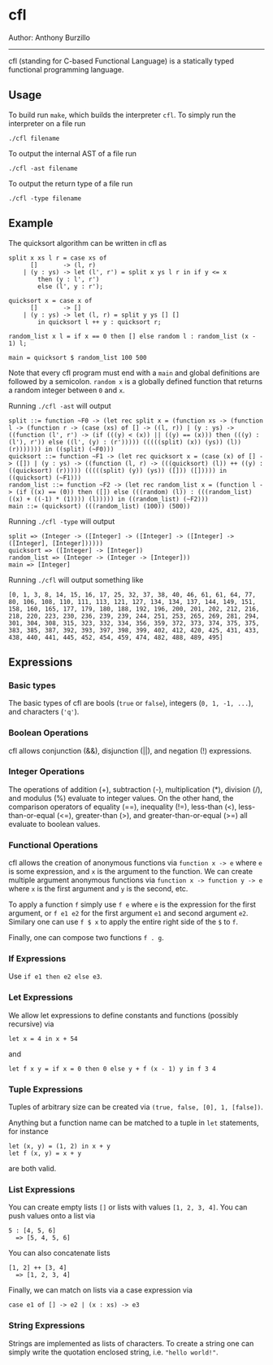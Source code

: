cfl
===================================

Author: Anthony Burzillo

******

cfl (standing for C-based Functional Language) is a statically typed
functional programming language.

## Usage

To build run `make`, which builds the interpreter `cfl`. To simply
run the interpreter on a file run
```
./cfl filename
```
To output the internal AST of a file run
```
./cfl -ast filename
```
To output the return type of a file run
```
./cfl -type filename
```

## Example

The quicksort algorithm can be written in cfl as
```
split x xs l r = case xs of
      []       -> (l, r)
    | (y : ys) -> let (l', r') = split x ys l r in if y <= x
        then (y : l', r')
        else (l', y : r');

quicksort x = case x of
      []       -> []
    | (y : ys) -> let (l, r) = split y ys [] []
        in quicksort l ++ y : quicksort r;

random_list x l = if x == 0 then [] else random l : random_list (x - 1) l;

main = quicksort $ random_list 100 500
```
Note that every cfl program must end with a `main` and global definitions are followed by
a semicolon. `random x` is a globally defined function that returns a random integer
between `0` and `x`.

Running `./cfl -ast` will output
```
split ::= function ~F0 -> (let rec split x = (function xs -> (function l -> (function r -> (case (xs) of [] -> ((l, r)) | (y : ys) -> ((function (l', r') -> (if (((y) < (x)) || ((y) == (x))) then (((y) : (l'), r')) else ((l', (y) : (r'))))) (((((split) (x)) (ys)) (l)) (r))))))) in ((split) (~F0)))
quicksort ::= function ~F1 -> (let rec quicksort x = (case (x) of [] -> ([]) | (y : ys) -> ((function (l, r) -> (((quicksort) (l)) ++ ((y) : ((quicksort) (r))))) (((((split) (y)) (ys)) ([])) ([])))) in ((quicksort) (~F1)))
random_list ::= function ~F2 -> (let rec random_list x = (function l -> (if ((x) == (0)) then ([]) else (((random) (l)) : (((random_list) ((x) + ((-1) * (1)))) (l))))) in ((random_list) (~F2)))
main ::= (quicksort) (((random_list) (100)) (500))
```

Running `./cfl -type` will output
```
split => (Integer -> ([Integer] -> ([Integer] -> ([Integer] -> ([Integer], [Integer])))))
quicksort => ([Integer] -> [Integer])
random_list => (Integer -> (Integer -> [Integer]))
main => [Integer]
```

Running `./cfl` will output something like
```
[0, 1, 3, 8, 14, 15, 16, 17, 25, 32, 37, 38, 40, 46, 61, 61, 64, 77, 80, 106, 108, 110, 111, 113, 121, 127, 134, 134, 137, 144, 149, 151, 158, 160, 165, 177, 179, 180, 188, 192, 196, 200, 201, 202, 212, 216, 218, 220, 223, 230, 236, 239, 239, 244, 251, 253, 265, 269, 281, 294, 301, 304, 308, 315, 323, 332, 334, 356, 359, 372, 373, 374, 375, 375, 383, 385, 387, 392, 393, 397, 398, 399, 402, 412, 420, 425, 431, 433, 438, 440, 441, 445, 452, 454, 459, 474, 482, 488, 489, 495]
```

## Expressions

### Basic types

The basic types of cfl are bools (`true` or `false`), integers (`0, 1, -1, ...`), and
characters (`'q'`).

### Boolean Operations

cfl allows conjunction (&&), disjunction (||), and negation (!) expressions.

### Integer Operations

The operations of addition (+), subtraction (-), multiplication (*), division (/),
and modulus (%) evaluate to integer values. On the other hand, the comparison
operators of equality (==), inequality (!=), less-than (<), less-than-or-equal (<=),
greater-than (>), and greater-than-or-equal (>=) all evaluate to boolean values.

### Functional Operations

cfl allows the creation of anonymous functions via `function x -> e` where `e` is some
expression, and `x` is the argument to the function. We can create multiple argument
anonymous functions via `function x -> function y -> e` where `x` is
the first argument and `y` is the second, etc.

To apply a function `f` simply use `f e` where `e` is the expression for the first
argument, or `f e1 e2` for the first argument `e1` and second argument `e2`. Similary
one can use `f $ x` to apply the entire right side of the `$` to `f`.

Finally, one can compose two functions `f . g`.

### If Expressions

Use `if e1 then e2 else e3`.

### Let Expressions

We allow let expressions to define constants and functions (possibly recursive) via
```
let x = 4 in x + 54
```
and
```
let f x y = if x = 0 then 0 else y + f (x - 1) y in f 3 4
```

### Tuple Expressions

Tuples of arbitrary size can be created via `(true, false, [0], 1, [false])`.

Anything but a function name can be matched to a tuple in `let` statements, for instance
```
let (x, y) = (1, 2) in x + y
let f (x, y) = x + y
```
are both valid.

### List Expressions

You can create empty lists `[]` or lists with values `[1, 2, 3, 4]`. You can push
values onto a list via
```
5 : [4, 5, 6]
  => [5, 4, 5, 6] 
```
You can also concatenate lists
```
[1, 2] ++ [3, 4]
  => [1, 2, 3, 4]
```
Finally, we can match on lists via a case expression via
```
case e1 of [] -> e2 | (x : xs) -> e3
```

### String Expressions

Strings are implemented as lists of characters. To create a string one can simply
write the quotation enclosed string, i.e. `"hello world!"`.
